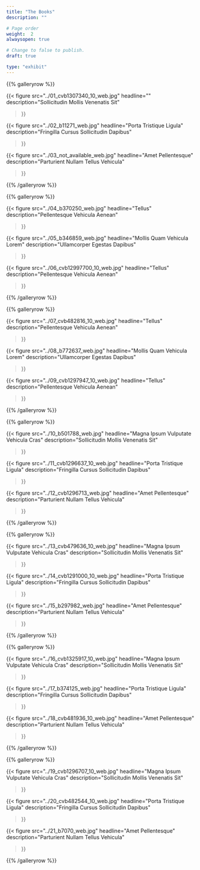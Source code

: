 ```yaml
---
title: "The Books"
description: ""

# Page order
weight:  2
alwaysopen: true

# Change to false to publish.
draft: true

type: "exhibit"
---
```


{{% galleryrow %}}

{{< figure src="../01_cvb1307340_10_web.jpg"
           headline=""
           description="Sollicitudin Mollis Venenatis Sit"
>}}

{{< figure src="../02_b11271_web.jpg"
           headline="Porta Tristique Ligula"
           description="Fringilla Cursus Sollicitudin Dapibus"
>}}

{{< figure src="../03_not_available_web.jpg"
           headline="Amet Pellentesque"
           description="Parturient Nullam Tellus Vehicula"
>}}

{{% /galleryrow %}}

{{% galleryrow %}}

{{< figure src="../04_b370250_web.jpg"
           headline="Tellus"
           description="Pellentesque Vehicula Aenean"
>}}

{{< figure src="../05_b346859_web.jpg"
           headline="Mollis Quam Vehicula Lorem"
           description="Ullamcorper Egestas Dapibus"
>}}

{{< figure src="../06_cvb12997700_10_web.jpg"
           headline="Tellus"
           description="Pellentesque Vehicula Aenean"
>}}

{{% /galleryrow %}}

{{% galleryrow %}}

{{< figure src="../07_cvb482816_10_web.jpg"
           headline="Tellus"
           description="Pellentesque Vehicula Aenean"
>}}

{{< figure src="../08_b772637_web.jpg"
           headline="Mollis Quam Vehicula Lorem"
           description="Ullamcorper Egestas Dapibus"
>}}

{{< figure src="../09_cvb1297947_10_web.jpg"
           headline="Tellus"
           description="Pellentesque Vehicula Aenean"
>}}

{{% /galleryrow %}}

{{% galleryrow %}}

{{< figure src="../10_b501788_web.jpg"
           headline="Magna Ipsum Vulputate Vehicula Cras"
           description="Sollicitudin Mollis Venenatis Sit"
>}}

{{< figure src="../11_cvb1296637_10_web.jpg"
           headline="Porta Tristique Ligula"
           description="Fringilla Cursus Sollicitudin Dapibus"
>}}

{{< figure src="../12_cvb1296713_web.jpg"
           headline="Amet Pellentesque"
           description="Parturient Nullam Tellus Vehicula"
>}}

{{% /galleryrow %}}

{{% galleryrow %}}

{{< figure src="../13_cvb479636_10_web.jpg"
           headline="Magna Ipsum Vulputate Vehicula Cras"
           description="Sollicitudin Mollis Venenatis Sit"
>}}

{{< figure src="../14_cvb1291000_10_web.jpg"
           headline="Porta Tristique Ligula"
           description="Fringilla Cursus Sollicitudin Dapibus"
>}}

{{< figure src="../15_b297982_web.jpg"
           headline="Amet Pellentesque"
           description="Parturient Nullam Tellus Vehicula"
>}}

{{% /galleryrow %}}

{{% galleryrow %}}

{{< figure src="../16_cvb1325917_10_web.jpg"
           headline="Magna Ipsum Vulputate Vehicula Cras"
           description="Sollicitudin Mollis Venenatis Sit"
>}}

{{< figure src="../17_b374125_web.jpg"
           headline="Porta Tristique Ligula"
           description="Fringilla Cursus Sollicitudin Dapibus"
>}}

{{< figure src="../18_cvb481936_10_web.jpg"
           headline="Amet Pellentesque"
           description="Parturient Nullam Tellus Vehicula"
>}}

{{% /galleryrow %}}

{{% galleryrow %}}

{{< figure src="../19_cvb1296707_10_web.jpg"
           headline="Magna Ipsum Vulputate Vehicula Cras"
           description="Sollicitudin Mollis Venenatis Sit"
>}}

{{< figure src="../20_cvb482544_10_web.jpg"
           headline="Porta Tristique Ligula"
           description="Fringilla Cursus Sollicitudin Dapibus"
>}}

{{< figure src="../21_b7070_web.jpg"
           headline="Amet Pellentesque"
           description="Parturient Nullam Tellus Vehicula"
>}}

{{% /galleryrow %}}
